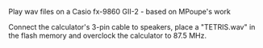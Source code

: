 Play wav files on a Casio fx-9860 GII-2 - based on MPoupe's work

Connect the calculator's 3-pin cable to speakers, place a "TETRIS.wav" in the flash memory and overclock the calculator to 87.5 MHz.
